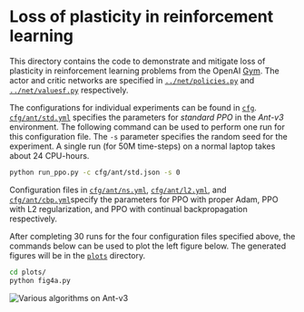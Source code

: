 # Loss of plasticity in reinforcement learning

This directory contains the code to demonstrate and mitigate loss of plasticity in reinforcement learning problems from the OpenAI [Gym](https://www.gymlibrary.dev/index.html).
The actor and critic networks are specified in [`../net/policies.py`](../nets/policies.py) and [`../net/valuesf.py`](../nets/valuefs.py) respectively.

The configurations for individual experiments can be found in [`cfg`](cfg). [`cfg/ant/std.yml`](cfg/ant/std.yml) specifies the parameters for _standard PPO_ in the _Ant-v3_ environment.
The following command can be used to perform one run for this configuration file. The `-s` parameter specifies the random seed for the experiment. 
A single run (for 50M time-steps) on a normal laptop takes about 24 CPU-hours.

```sh
python run_ppo.py -c cfg/ant/std.json -s 0
```

Configuration files in [`cfg/ant/ns.yml`](cfg/ant/ns.yml), [`cfg/ant/l2.yml`](cfg/ant/l2.yml), and [`cfg/ant/cbp.yml`](cfg/ant/cbp.yml)specify the parameters for
PPO with proper Adam, PPO with L2 regularization, and PPO with continual backpropagation respectively.

After completing 30 runs for the four configuration files specified above, the commands below can be used to plot the left figure below.
The generated figures will be in the [`plots`](plots) directory.
```sh
cd plots/
python fig4a.py 
```

![](ant.png "Various algorithms on Ant-v3")
